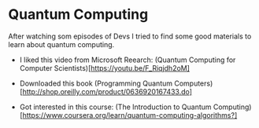 # Quantum Computing

After watching som episodes of Devs I tried to find some good materials to learn about quantum computing.

* I liked this video from Microsoft Reearch: (Quantum Computing for Computer Scientists)[https://youtu.be/F_Riqjdh2oM]

* Downloaded this book (Programming Quantum Computers)[http://shop.oreilly.com/product/0636920167433.do]

* Got interested in this course: (The Introduction to Quantum Computing)[https://www.coursera.org/learn/quantum-computing-algorithms?]
